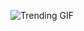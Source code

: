 ![Trending GIF](https://media2.giphy.com/media/lXHwJv89PvdN200Anr/giphy.gif?cid=8bb217729q8b9zk1p11vsnvev73j23qtulj4qmz1czw7en2i&ep=v1_gifs_search&rid=giphy.gif&ct=g)
